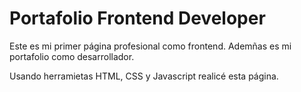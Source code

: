 # Portafolio Frontend Developer
Este es mi primer página profesional como frontend. Ademñas es mi portafolio como desarrollador.

Usando herramietas HTML, CSS y Javascript realicé esta página.
